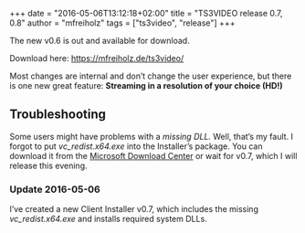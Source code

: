+++
date = "2016-05-06T13:12:18+02:00"
title = "TS3VIDEO release 0.7, 0.8"
author = "mfreiholz"
tags = ["ts3video", "release"]
+++

The new v0.6 is out and available for download.

Download here: https://mfreiholz.de/ts3video/

Most changes are internal and don’t change the user experience,
but there is one new great feature: __Streaming in a resolution of your choice (HD!)__

## Troubleshooting
Some users might have problems with a _missing DLL._ Well, that’s my fault.
I forgot to put _vc_redist.x64.exe_ into the Installer’s package.
You can download it from the [Microsoft Download Center](https://www.microsoft.com/en-US/download/details.aspx?id=48145)
or wait for v0.7, which I will release this evening.

### Update 2016-05-06
I’ve created a new Client Installer v0.7, which includes the missing
_vc_redist.x64.exe_ and installs required system DLLs.
